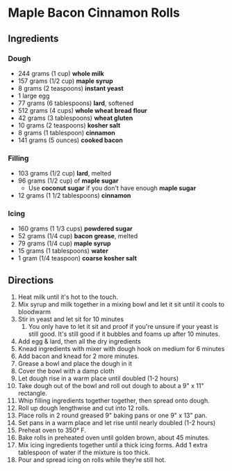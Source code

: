 # Maple Bacon Cinnamon Rolls

## Ingredients

### Dough

- 244 grams (1 cup) **whole milk**
- 157 grams (1/2 cup) **maple syrup**
- 8 grams (2 teaspoons) **instant yeast**
- 1 large egg
- 77 grams (6 tablespoons) **lard**, softened
- 512 grams (4 cups) **whole wheat bread flour**
- 42 grams (3 tablespoons) **wheat gluten**
- 10 grams (2 teaspoons) **kosher salt**
- 8 grams (1 tablespoon) **cinnamon**
- 141 grams (5 ounces) **cooked bacon**

### Filling

- 103 grams (1/2 cup) **lard**, melted
- 96 grams (1/2 cup) of **maple sugar**
    - Use **coconut sugar** if you don't have enough **maple sugar**
- 12 grams (1 1/2 tablespoons) **cinnamon**

### Icing

- 160 grams (1 1/3 cups) **powdered sugar**
- 52 grams (1/4 cup) **bacon grease**, melted
- 79 grams (1/4 cup) **maple syrup**
- 15 grams (1 tablespoons) **water**
- 1 gram (1/4 teaspoon) **coarse kosher salt**

## Directions

1. Heat milk until it's hot to the touch.
1. Mix syrup and milk together in a mixing bowl and let it sit until it cools to bloodwarm
1. Stir in yeast and let sit for 10 minutes
    1. You only have to let it sit and proof if you're unsure if your yeast is still good. It's still good if it bubbles and foams up after 10 minutes.
1. Add egg & lard, then all the dry ingredients
1. Knead ingredients with mixer with dough hook on medium for 6 minutes
1. Add bacon and knead for 2 more minutes.
1. Grease a bowl and place the dough in it
1. Cover the bowl with a damp cloth
1. Let dough rise in a warm place until doubled (1-2 hours)
1. Take dough out of the bowl and roll out dough to about a 9" x 11" rectangle.
1. Whip filling ingredients together together, then spread onto dough.
1. Roll up dough lengthwise and cut into 12 rolls.
1. Place rolls in 2 round greased 9" baking pans or one 9" x 13" pan.
1. Set pans in a warm place and let rise until nearly doubled (1-2 hours)
1. Preheat oven to 350° F.
1. Bake rolls in preheated oven until golden brown, about 45 minutes.
1. Mix icing ingredients together until a thick icing forms. Add 1 extra tablespoon of water if the mixture is too thick.
1. Pour and spread icing on rolls while they’re still hot.
